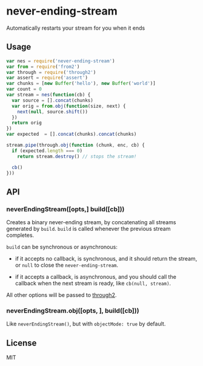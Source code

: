 # never-ending-stream

Automatically restarts your stream for you when it ends

## Usage

```js
var nes = require('never-ending-stream')
var from = require('from2')
var through = require('through2')
var assert = require('assert')
var chunks = [new Buffer('hello'), new Buffer('world')]
var count = 0
var stream = nes(function(cb) {
  var source = [].concat(chunks)
  var orig = from.obj(function(size, next) {
    next(null, source.shift())
  })
  return orig
})
var expected  = [].concat(chunks).concat(chunks)

stream.pipe(through.obj(function (chunk, enc, cb) {
  if (expected.length === 0)
    return stream.destroy() // stops the stream!

  cb()
}))
```

## API

### neverEndingStream([opts,] build([cb]))

Creates a binary never-ending stream, by concatenating all streams
generated by `build`. `build` is called whenever the
previous stream completes.

`build` can be synchronous or asynchronous:

* if it accepts no callback, is synchronous, and it should return the
  stream, or `null` to close the `never-ending-stream`.

* if it accepts a callback, is asynchronous, and you should call the
  callback when the next stream is ready, like `cb(null, stream)`.

All other options will be passed to [through2](http://npm.im/through2).

### neverEndingStream.obj([opts, ], build([cb]))

Like `neverEndingStream()`, but with `objectMode: true` by default.

## License

MIT
